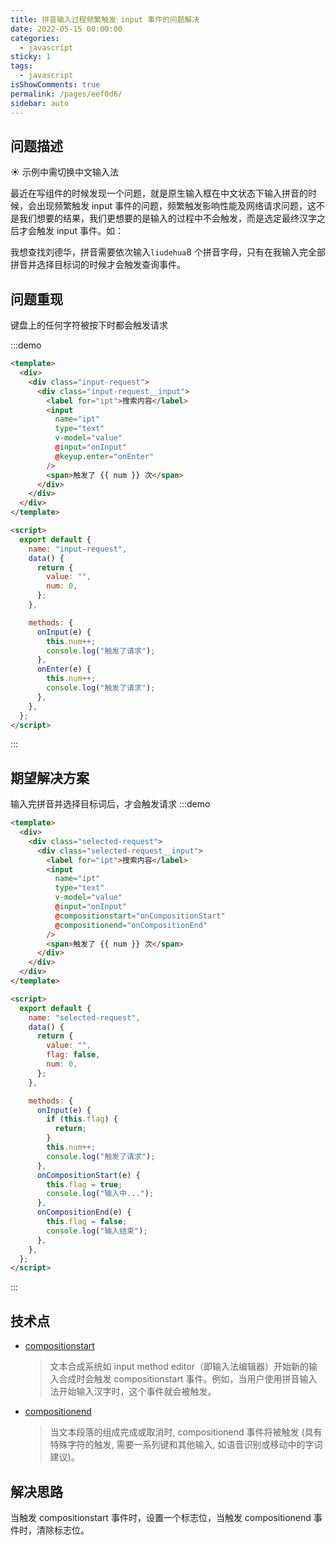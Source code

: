 ```yaml
---
title: 拼音输入过程频繁触发 input 事件的问题解决
date: 2022-05-15 00:00:00
categories:
  - javascript
sticky: 1
tags:
  - javascript
isShowComments: true
permalink: /pages/eef0d6/
sidebar: auto
---
```


## 问题描述

:sunny: 示例中需切换中文输入法

<!-- 这样可以直接显示组件内的代码 -->
<!-- <<< @/docs/.vuepress/components/input-request.vue -->

最近在写组件的时候发现一个问题，就是原生输入框在中文状态下输入拼音的时候，会出现频繁触发 input 事件的问题，频繁触发影响性能及网络请求问题，这不是我们想要的结果，我们更想要的是输入的过程中不会触发，而是选定最终汉字之后才会触发 input 事件。如：

我想查找刘德华，拼音需要依次输入`liudehua`8 个拼音字母，只有在我输入完全部拼音并选择目标词的时候才会触发查询事件。

## 问题重现

键盘上的任何字符被按下时都会触发请求

:::demo

```html
<template>
  <div>
    <div class="input-request">
      <div class="input-request__input">
        <label for="ipt">搜索内容</label>
        <input
          name="ipt"
          type="text"
          v-model="value"
          @input="onInput"
          @keyup.enter="onEnter"
        />
        <span>触发了 {{ num }} 次</span>
      </div>
    </div>
  </div>
</template>

<script>
  export default {
    name: "input-request",
    data() {
      return {
        value: "",
        num: 0,
      };
    },

    methods: {
      onInput(e) {
        this.num++;
        console.log("触发了请求");
      },
      onEnter(e) {
        this.num++;
        console.log("触发了请求");
      },
    },
  };
</script>
```

:::

## 期望解决方案

输入完拼音并选择目标词后，才会触发请求
:::demo

```html
<template>
  <div>
    <div class="selected-request">
      <div class="selected-request__input">
        <label for="ipt">搜索内容</label>
        <input
          name="ipt"
          type="text"
          v-model="value"
          @input="onInput"
          @compositionstart="onCompositionStart"
          @compositionend="onCompositionEnd"
        />
        <span>触发了 {{ num }} 次</span>
      </div>
    </div>
  </div>
</template>

<script>
  export default {
    name: "selected-request",
    data() {
      return {
        value: "",
        flag: false,
        num: 0,
      };
    },

    methods: {
      onInput(e) {
        if (this.flag) {
          return;
        }
        this.num++;
        console.log("触发了请求");
      },
      onCompositionStart(e) {
        this.flag = true;
        console.log("输入中...");
      },
      onCompositionEnd(e) {
        this.flag = false;
        console.log("输入结束");
      },
    },
  };
</script>
```

:::

## 技术点

- [compositionstart](https://developer.mozilla.org/zh-CN/docs/Web/API/Element/compositionstart_event)

  > 文本合成系统如 input method editor（即输入法编辑器）开始新的输入合成时会触发 compositionstart 事件。例如，当用户使用拼音输入法开始输入汉字时，这个事件就会被触发。

- [compositionend](https://developer.mozilla.org/zh-CN/docs/Web/API/Element/compositionend_event)
  > 当文本段落的组成完成或取消时, compositionend 事件将被触发 (具有特殊字符的触发, 需要一系列键和其他输入, 如语音识别或移动中的字词建议)。

## 解决思路

当触发 compositionstart 事件时，设置一个标志位，当触发 compositionend 事件时，清除标志位。
